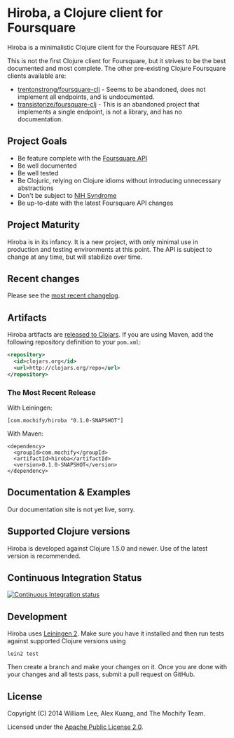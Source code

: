 # Hiroba, a Clojure client for Foursquare

Hiroba is a minimalistic Clojure client for the Foursquare REST API.

This is not the first Clojure client for Foursquare, but it strives to be the best documented and most complete. The other pre-existing Clojure Foursquare clients available are:

* [trentonstrong/foursquare-clj](https://github.com/trentonstrong/foursquare-clj) - Seems to be abandoned, does not implement all endpoints, and is undocumented.
* [transistorize/foursquare-clj](https://github.com/transistorize/foursquare-clj) - This is an abandoned project that implements a single endpoint, is not a library, and has no documentation.


## Project Goals

* Be feature complete with the [Foursquare API](https://developer.foursquare.com/overview/)
* Be well documented
* Be well tested
* Be Clojuric, relying on Clojure idioms without introducing unnecessary abstractions
* Don't be subject to [NIH Syndrome](http://en.wikipedia.org/wiki/Not_invented_here)
* Be up-to-date with the latest Foursquare API changes

## Project Maturity

Hiroba is in its infancy. It is a new project, with only minimal use in production and testing environments at this point. The API is subject to change at any time, but will stabilize over time.

## Recent changes

Please see the [most recent changelog](https://github.com/mochify/hiroba/blob/master/CHANGELOG.md).

## Artifacts

Hiroba artifacts are [released to Clojars](https://clojars.org/com.mochify/hiroba). If you are using Maven, add the following repository
definition to your `pom.xml`:

``` xml
<repository>
  <id>clojars.org</id>
  <url>http://clojars.org/repo</url>
</repository>
```

### The Most Recent Release

With Leiningen:

    [com.mochify/hiroba "0.1.0-SNAPSHOT"]


With Maven:

    <dependency>
      <groupId>com.mochify</groupId>
      <artifactId>hiroba</artifactId>
      <version>0.1.0-SNAPSHOT</version>
    </dependency>


## Documentation & Examples

Our documentation site is not yet live, sorry.



## Supported Clojure versions

Hiroba is developed against Clojure 1.5.0 and newer. Use of the latest version is recommended.


## Continuous Integration Status

[![Continuous Integration status](https://secure.travis-ci.org/mochify/hiroba.png)](http://travis-ci.org/mochify/hiroba)


## Development

Hiroba uses [Leiningen
2](https://github.com/technomancy/leiningen/blob/master/doc/TUTORIAL.md). Make
sure you have it installed and then run tests against supported
Clojure versions using

    lein2 test

Then create a branch and make your changes on it. Once you are done
with your changes and all tests pass, submit a pull request on GitHub.



## License

Copyright (C) 2014 William Lee, Alex Kuang, and The Mochify Team.

Licensed under the [Apache Public License 2.0](http://www.apache.org/licenses/LICENSE-2.0.html).
